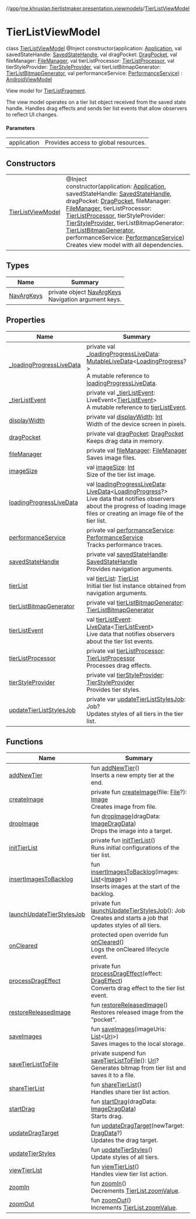 //[app](../../../index.md)/[me.khruslan.tierlistmaker.presentation.viewmodels](../index.md)/[TierListViewModel](index.md)

# TierListViewModel

class [TierListViewModel](index.md) @Inject constructor(application: [Application](https://developer.android.com/reference/kotlin/android/app/Application.html), val savedStateHandle: [SavedStateHandle](https://developer.android.com/reference/kotlin/androidx/lifecycle/SavedStateHandle.html), val dragPocket: [DragPocket](../../me.khruslan.tierlistmaker.data.providers.drag/-drag-pocket/index.md), val fileManager: [FileManager](../../me.khruslan.tierlistmaker.data.providers.file/-file-manager/index.md), val tierListProcessor: [TierListProcessor](../../me.khruslan.tierlistmaker.data.providers.tierlist/-tier-list-processor/index.md), val tierStyleProvider: [TierStyleProvider](../../me.khruslan.tierlistmaker.data.providers.tierlist.tier/-tier-style-provider/index.md), val tierListBitmapGenerator: [TierListBitmapGenerator](../../me.khruslan.tierlistmaker.presentation.utils.tierlist/-tier-list-bitmap-generator/index.md), val performanceService: [PerformanceService](../../me.khruslan.tierlistmaker.util.performance/-performance-service/index.md)) : [AndroidViewModel](https://developer.android.com/reference/kotlin/androidx/lifecycle/AndroidViewModel.html)

View model for [TierListFragment](../../me.khruslan.tierlistmaker.presentation.screens.tierlist/-tier-list-fragment/index.md).

The view model operates on a tier list object received from the saved state handle. Handles drag effects and sends tier list events that allow observers to reflect UI changes.

#### Parameters

| | |
|---|---|
| application | Provides access to global resources. |

## Constructors

| | |
|---|---|
| [TierListViewModel](-tier-list-view-model.md) | @Inject <br>constructor(application: [Application](https://developer.android.com/reference/kotlin/android/app/Application.html), savedStateHandle: [SavedStateHandle](https://developer.android.com/reference/kotlin/androidx/lifecycle/SavedStateHandle.html), dragPocket: [DragPocket](../../me.khruslan.tierlistmaker.data.providers.drag/-drag-pocket/index.md), fileManager: [FileManager](../../me.khruslan.tierlistmaker.data.providers.file/-file-manager/index.md), tierListProcessor: [TierListProcessor](../../me.khruslan.tierlistmaker.data.providers.tierlist/-tier-list-processor/index.md), tierStyleProvider: [TierStyleProvider](../../me.khruslan.tierlistmaker.data.providers.tierlist.tier/-tier-style-provider/index.md), tierListBitmapGenerator: [TierListBitmapGenerator](../../me.khruslan.tierlistmaker.presentation.utils.tierlist/-tier-list-bitmap-generator/index.md), performanceService: [PerformanceService](../../me.khruslan.tierlistmaker.util.performance/-performance-service/index.md))<br>Creates view model with all dependencies. |

## Types

| Name | Summary |
|---|---|
| [NavArgKeys](-nav-arg-keys/index.md) | private object [NavArgKeys](-nav-arg-keys/index.md)<br>Navigation argument keys. |

## Properties

| Name | Summary |
|---|---|
| [_loadingProgressLiveData](_loading-progress-live-data.md) | private val [_loadingProgressLiveData](_loading-progress-live-data.md): [MutableLiveData](https://developer.android.com/reference/kotlin/androidx/lifecycle/MutableLiveData.html)&lt;[LoadingProgress](../../me.khruslan.tierlistmaker.presentation.models/-loading-progress/index.md)?&gt;<br>A mutable reference to [loadingProgressLiveData](loading-progress-live-data.md). |
| [_tierListEvent](_tier-list-event.md) | private val [_tierListEvent](_tier-list-event.md): LiveEvent&lt;[TierListEvent](../../me.khruslan.tierlistmaker.data.models.tierlist/-tier-list-event/index.md)&gt;<br>A mutable reference to [tierListEvent](tier-list-event.md). |
| [displayWidth](display-width.md) | private val [displayWidth](display-width.md): [Int](https://kotlinlang.org/api/latest/jvm/stdlib/kotlin/-int/index.html)<br>Width of the device screen in pixels. |
| [dragPocket](drag-pocket.md) | private val [dragPocket](drag-pocket.md): [DragPocket](../../me.khruslan.tierlistmaker.data.providers.drag/-drag-pocket/index.md)<br>Keeps drag data in memory. |
| [fileManager](file-manager.md) | private val [fileManager](file-manager.md): [FileManager](../../me.khruslan.tierlistmaker.data.providers.file/-file-manager/index.md)<br>Saves image files. |
| [imageSize](image-size.md) | val [imageSize](image-size.md): [Int](https://kotlinlang.org/api/latest/jvm/stdlib/kotlin/-int/index.html)<br>Size of the tier list image. |
| [loadingProgressLiveData](loading-progress-live-data.md) | val [loadingProgressLiveData](loading-progress-live-data.md): [LiveData](https://developer.android.com/reference/kotlin/androidx/lifecycle/LiveData.html)&lt;[LoadingProgress](../../me.khruslan.tierlistmaker.presentation.models/-loading-progress/index.md)?&gt;<br>Live data that notifies observers about the progress of loading image files or creating an image file of the tier list. |
| [performanceService](performance-service.md) | private val [performanceService](performance-service.md): [PerformanceService](../../me.khruslan.tierlistmaker.util.performance/-performance-service/index.md)<br>Tracks performance traces. |
| [savedStateHandle](saved-state-handle.md) | private val [savedStateHandle](saved-state-handle.md): [SavedStateHandle](https://developer.android.com/reference/kotlin/androidx/lifecycle/SavedStateHandle.html)<br>Provides navigation arguments. |
| [tierList](tier-list.md) | val [tierList](tier-list.md): [TierList](../../me.khruslan.tierlistmaker.data.models.tierlist/-tier-list/index.md)<br>Initial tier list instance obtained from navigation arguments. |
| [tierListBitmapGenerator](tier-list-bitmap-generator.md) | private val [tierListBitmapGenerator](tier-list-bitmap-generator.md): [TierListBitmapGenerator](../../me.khruslan.tierlistmaker.presentation.utils.tierlist/-tier-list-bitmap-generator/index.md) |
| [tierListEvent](tier-list-event.md) | val [tierListEvent](tier-list-event.md): [LiveData](https://developer.android.com/reference/kotlin/androidx/lifecycle/LiveData.html)&lt;[TierListEvent](../../me.khruslan.tierlistmaker.data.models.tierlist/-tier-list-event/index.md)&gt;<br>Live data that notifies observers about the tier list events. |
| [tierListProcessor](tier-list-processor.md) | private val [tierListProcessor](tier-list-processor.md): [TierListProcessor](../../me.khruslan.tierlistmaker.data.providers.tierlist/-tier-list-processor/index.md)<br>Processes drag effects. |
| [tierStyleProvider](tier-style-provider.md) | private val [tierStyleProvider](tier-style-provider.md): [TierStyleProvider](../../me.khruslan.tierlistmaker.data.providers.tierlist.tier/-tier-style-provider/index.md)<br>Provides tier styles. |
| [updateTierListStylesJob](update-tier-list-styles-job.md) | private var [updateTierListStylesJob](update-tier-list-styles-job.md): Job?<br>Updates styles of all tiers in the tier list. |

## Functions

| Name | Summary |
|---|---|
| [addNewTier](add-new-tier.md) | fun [addNewTier](add-new-tier.md)()<br>Inserts a new empty tier at the end. |
| [createImage](create-image.md) | private fun [createImage](create-image.md)(file: [File](https://developer.android.com/reference/kotlin/java/io/File.html)?): [Image](../../me.khruslan.tierlistmaker.data.models.tierlist.image/-image/index.md)<br>Creates image from file. |
| [dropImage](drop-image.md) | fun [dropImage](drop-image.md)(dragData: [ImageDragData](../../me.khruslan.tierlistmaker.data.models.drag/-image-drag-data/index.md))<br>Drops the image into a target. |
| [initTierList](init-tier-list.md) | private fun [initTierList](init-tier-list.md)()<br>Runs initial configurations of the tier list. |
| [insertImagesToBacklog](insert-images-to-backlog.md) | fun [insertImagesToBacklog](insert-images-to-backlog.md)(images: [List](https://kotlinlang.org/api/latest/jvm/stdlib/kotlin.collections/-list/index.html)&lt;[Image](../../me.khruslan.tierlistmaker.data.models.tierlist.image/-image/index.md)&gt;)<br>Inserts images at the start of the backlog. |
| [launchUpdateTierStylesJob](launch-update-tier-styles-job.md) | private fun [launchUpdateTierStylesJob](launch-update-tier-styles-job.md)(): Job<br>Creates and starts a job that updates styles of all tiers. |
| [onCleared](on-cleared.md) | protected open override fun [onCleared](on-cleared.md)()<br>Logs the onCleared lifecycle event. |
| [processDragEffect](process-drag-effect.md) | private fun [processDragEffect](process-drag-effect.md)(effect: [DragEffect](../../me.khruslan.tierlistmaker.data.models.drag.effects/-drag-effect/index.md))<br>Converts drag effect to the tier list event. |
| [restoreReleasedImage](restore-released-image.md) | fun [restoreReleasedImage](restore-released-image.md)()<br>Restores released image from the &quot;pocket&quot;. |
| [saveImages](save-images.md) | fun [saveImages](save-images.md)(imageUris: [List](https://kotlinlang.org/api/latest/jvm/stdlib/kotlin.collections/-list/index.html)&lt;[Uri](https://developer.android.com/reference/kotlin/android/net/Uri.html)&gt;)<br>Saves images to the local storage. |
| [saveTierListToFile](save-tier-list-to-file.md) | private suspend fun [saveTierListToFile](save-tier-list-to-file.md)(): [Uri](https://developer.android.com/reference/kotlin/android/net/Uri.html)?<br>Generates bitmap from tier list and saves it to a file. |
| [shareTierList](share-tier-list.md) | fun [shareTierList](share-tier-list.md)()<br>Handles share tier list action. |
| [startDrag](start-drag.md) | fun [startDrag](start-drag.md)(dragData: [ImageDragData](../../me.khruslan.tierlistmaker.data.models.drag/-image-drag-data/index.md))<br>Starts drag. |
| [updateDragTarget](update-drag-target.md) | fun [updateDragTarget](update-drag-target.md)(newTarget: [DragData](../../me.khruslan.tierlistmaker.data.models.drag/-drag-data/index.md)?)<br>Updates the drag target. |
| [updateTierStyles](update-tier-styles.md) | fun [updateTierStyles](update-tier-styles.md)()<br>Update styles of all tiers. |
| [viewTierList](view-tier-list.md) | fun [viewTierList](view-tier-list.md)()<br>Handles view tier list action. |
| [zoomIn](zoom-in.md) | fun [zoomIn](zoom-in.md)()<br>Decrements [TierList.zoomValue](../../me.khruslan.tierlistmaker.data.models.tierlist/-tier-list/zoom-value.md). |
| [zoomOut](zoom-out.md) | fun [zoomOut](zoom-out.md)()<br>Increments [TierList.zoomValue](../../me.khruslan.tierlistmaker.data.models.tierlist/-tier-list/zoom-value.md). |
